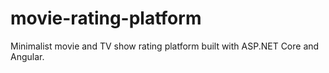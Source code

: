 # movie-rating-platform
Minimalist movie and TV show rating platform built with ASP.NET Core and Angular.
